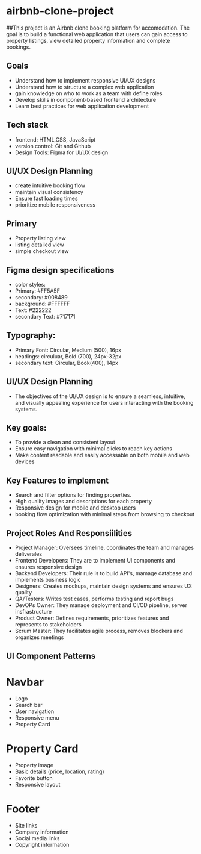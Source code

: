 # airbnb-clone-project
##This project is an Airbnb clone booking platform for accomodation. The goal is to build a functional web application that
users can gain access to property listings, view detailed property information and complete bookings.

## Goals
- Understand how to implement responsive UI/UX designs
- Understand how to structure a complex web application
- gain knowledge on who to work as a team with define roles
- Develop skills in component-based frontend architecture
- Learn best practices for web application development

## Tech stack
- frontend: HTML,CSS, JavaScript
- version control: Git and Github
- Design Tools: Figma for UI/UX design


## UI/UX Design Planning

- create intuitive booking flow
- maintain visual consistency 
- Ensure fast loading times
- prioritize mobile responsiveness

## Primary 
- Property listing view
- listing detailed view
- simple checkout view


## Figma design specifications
- color styles:
- Primary: #FF5A5F
- secondary: #008489
- background: #FFFFFF
- Text: #222222
- secondary Text: #717171

## Typography:
- Primary Font: Circular, Medium (500), 16px
- headings: circuluar, Bold (700), 24px-32px
- secondary text: Circular, Book(400), 14px

## UI/UX Design Planning
- The objectives of the UI/UX design is to ensure a seamless, intuitive, and visually appealing experience for users interacting with the booking systems.

## Key goals:
- To provide a clean and consistent layout
- Ensure easy navigation with minimal clicks to reach key actions
- Make content readable and easily accessable on both mobile and web devices


## Key Features to implement
- Search and filter options for finding properties.
- High quality images and descriptions for each property
- Responsive design for mobile and desktop users
- booking flow optimization with minimal steps from browsing to checkout

## Project Roles And Responsiilities
- Project Manager: Oversees timeline, coordinates the team and manages deliverales
- Frontend Developers: They are to implement UI components  and ensures responsive design
- Backend Developers: Their rule is to build API's, mamage database and implements business logic
- Designers: Creates mockups, maintain design systems and ensures UX quality
- QA/Testers: Writes test cases, performs testing and report bugs
- DevOPs Owner: They manage deployment and CI/CD pipeline, server insfrastructure
- Product Owner: Defines requirements, prioritizes features and represents to stakeholders
- Scrum Master: They facilitates agile process, removes blockers and organizes meetings

## UI Component Patterns

# Navbar
   - Logo
   - Search bar
   - User navigation
   - Responsive menu
   - Property Card

# Property Card
- Property image
- Basic details (price, location, rating)
- Favorite button
- Responsive layout

# Footer

- Site links
- Company information
- Social media links
- Copyright information